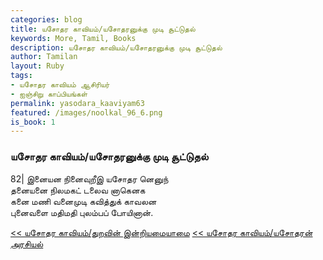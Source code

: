 ```yaml
---  
categories: blog  
title: யசோதர காவியம்/யசோதரனுக்கு முடி சூட்டுதல்
keywords: More, Tamil, Books  
description: யசோதர காவியம்/யசோதரனுக்கு முடி சூட்டுதல்
author: Tamilan  
layout: Ruby  
tags:     
- யசோதர காவியம் ஆசிரியர்
- ஐஞ்சிறு காப்பியங்கள்
permalink: yasodara_kaaviyam63  
featured: /images/noolkal_96_6.png  
is_book: 1
---  
```



### யசோதர காவியம்/யசோதரனுக்கு முடி சூட்டுதல்

82| இனையன நினைவுறீஇ யசோதர னெனுந்  
தனையனை நிலமகட் டலைவ னாகெனக  
கனை மணி வனைமுடி கவித்துக் காவலன  
புனைவளை மதிமதி புலம்பப் போயினான்.

[<< யசோதர காவியம்/துறவின் இன்றியமையாமை](yasodara_kaaviyam62) [<< யசோதர காவியம்/யசோதரன் அரசியல்](yasodara_kaaviyam64)


